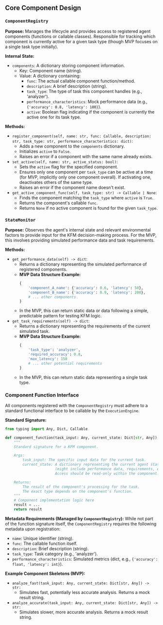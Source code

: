 ## Core Component Design

### `ComponentRegistry`

**Purpose:** Manages the lifecycle and provides access to registered agent components (functions or callable classes). Responsible for tracking which component is currently active for a given task type (though MVP focuses on a single task type initially).

**Internal State:**
*   `components`: A dictionary storing component information.
    *   Key: Component name (string).
    *   Value: A dictionary containing:
        *   `func`: The actual callable component function/method.
        *   `description`: A brief description (string).
        *   `task_type`: The type of task this component handles (e.g., 'analyzer').
        *   `performance_characteristics`: Mock performance data (e.g., `{'accuracy': 0.8, 'latency': 100}`).
        *   `active`: Boolean flag indicating if the component is currently the active one for its task type.

**Methods:**

*   `register_component(self, name: str, func: Callable, description: str, task_type: str, performance_characteristics: dict)`:
    *   Adds a new component to the `components` dictionary.
    *   Initializes `active` to `False`.
    *   Raises an error if a component with the same name already exists.
*   `set_active(self, name: str, active_status: bool)`:
    *   Sets the `active` flag for the specified component.
    *   Ensures only one component per `task_type` can be active at a time (for MVP, implicitly only one component overall). If activating one, deactivates others of the same type.
    *   Raises an error if the component name doesn't exist.
*   `get_active_component_func(self, task_type: str) -> Callable | None`:
    *   Finds the component matching the `task_type` where `active` is `True`.
    *   Returns the component's callable `func`.
    *   Returns `None` if no active component is found for the given `task_type`.

### `StateMonitor`

**Purpose:** Observes the agent's internal state and relevant environmental factors to provide input for the KFM decision-making process. For the MVP, this involves providing simulated performance data and task requirements.

**Methods:**

*   `get_performance_data(self) -> dict`:
    *   Returns a dictionary representing the simulated performance of registered components.
    *   **MVP Data Structure Example:**
        ```python
        {
            'component_A_name': {'accuracy': 0.6, 'latency': 50},
            'component_B_name': {'accuracy': 0.9, 'latency': 200},
            # ... other components
        }
        ```
    *   In the MVP, this can return static data or data following a simple, predictable pattern for testing KFM logic.
*   `get_task_requirements(self) -> dict`:
    *   Returns a dictionary representing the requirements of the current simulated task.
    *   **MVP Data Structure Example:**
        ```python
        {
            'task_type': 'analyzer',
            'required_accuracy': 0.8,
            'max_latency': 150
            # ... other potential requirements
        }
        ```
    *   In the MVP, this can return static data representing a single task type.

### Component Function Interface

All components registered with the `ComponentRegistry` must adhere to a standard functional interface to be callable by the `ExecutionEngine`.

**Standard Signature:**
```python
from typing import Any, Dict, Callable

def component_function(task_input: Any, current_state: Dict[str, Any]) -> Any:
    """
    Standard signature for a KFM component.

    Args:
        task_input: The specific input data for the current task.
        current_state: A dictionary representing the current agent state 
                       (might include performance data, requirements, etc.). 
                       Access should be read-only within the component.

    Returns:
        The result of the component's processing for the task.
        The exact type depends on the component's function.
    """
    # Component implementation logic here
    result = ...
    return result
```

**Metadata Requirements (Managed by `ComponentRegistry`):**
While not part of the function signature itself, the `ComponentRegistry` requires the following metadata upon registration:
*   `name`: Unique identifier (string).
*   `func`: The callable function itself.
*   `description`: Brief description (string).
*   `task_type`: Task category (e.g., 'analyzer').
*   `performance_characteristics`: Simulated metrics (dict, e.g., `{'accuracy': float, 'latency': int}`).

**Example Component Skeletons (MVP):**

*   `analyze_fast(task_input: Any, current_state: Dict[str, Any]) -> str:`
    *   Simulates fast, potentially less accurate analysis. Returns a mock result string.
*   `analyze_accurate(task_input: Any, current_state: Dict[str, Any]) -> str:`
    *   Simulates slower, more accurate analysis. Returns a mock result string. 